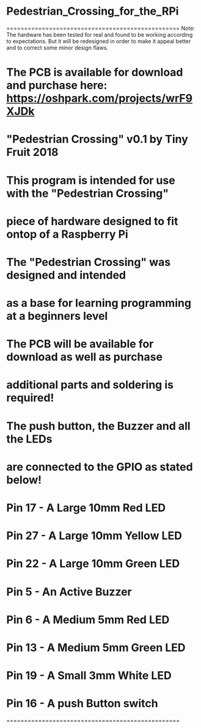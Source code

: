 # Pedestrian_Crossing_for_the_RPi
=================================================
Note: The hardware has been tested for real and found to be working according to expectations.
But it will be redesigned in order to make it appeal better and to correct some minor design flaws.

The PCB is available for download and purchase here:
https://oshpark.com/projects/wrF9XJDk
=================================================

# "Pedestrian Crossing" v0.1 by Tiny Fruit 2018

# This program is intended for use with the "Pedestrian Crossing"
# piece of hardware designed to fit ontop of a Raspberry Pi

# The "Pedestrian Crossing" was designed and intended
# as a base for learning programming at a beginners level

# The PCB will be available for download as well as purchase
# additional parts and soldering is required!

# The push button, the Buzzer and all the LEDs
# are connected to the GPIO as stated below!

# Pin 17 - A Large 10mm Red LED
# Pin 27 - A Large 10mm Yellow LED
# Pin 22 - A Large 10mm Green LED

# Pin 5  - An Active Buzzer

# Pin 6  - A Medium 5mm Red LED
# Pin 13 - A Medium 5mm Green LED
# Pin 19 - A Small 3mm White LED

# Pin 16 - A push Button switch

=================================================
